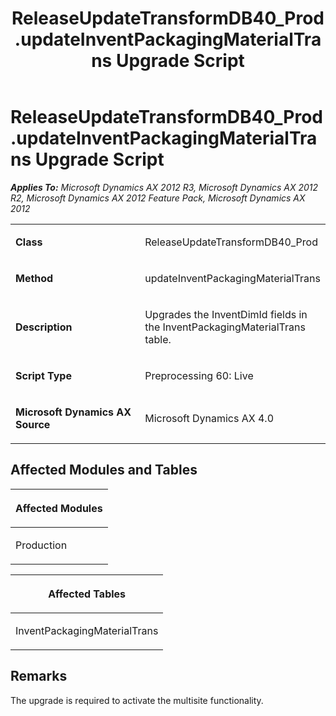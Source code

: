 ﻿---
title: ReleaseUpdateTransformDB40_Prod.updateInventPackagingMaterialTrans Upgrade Script
TOCTitle: ReleaseUpdateTransformDB40_Prod.updateInventPackagingMaterialTrans Upgrade Script
ms:assetid: da835680-40d4-3834-b5c3-a70b8601b4a5
ms:mtpsurl: https://msdn.microsoft.com/en-us/library/JJ737168(v=AX.60)
ms:contentKeyID: 49711611
ms.date: 05/18/2015
mtps_version: v=AX.60
---

# ReleaseUpdateTransformDB40\_Prod.updateInventPackagingMaterialTrans Upgrade Script 


_**Applies To:** Microsoft Dynamics AX 2012 R3, Microsoft Dynamics AX 2012 R2, Microsoft Dynamics AX 2012 Feature Pack, Microsoft Dynamics AX 2012_

<table>
<colgroup>
<col style="width: 50%" />
<col style="width: 50%" />
</colgroup>
<tbody>
<tr class="odd">
<td><p><strong>Class</strong></p></td>
<td><p>ReleaseUpdateTransformDB40_Prod</p></td>
</tr>
<tr class="even">
<td><p><strong>Method</strong></p></td>
<td><p>updateInventPackagingMaterialTrans</p></td>
</tr>
<tr class="odd">
<td><p><strong>Description</strong></p></td>
<td><p>Upgrades the InventDimId fields in the InventPackagingMaterialTrans table.</p></td>
</tr>
<tr class="even">
<td><p><strong>Script Type</strong></p></td>
<td><p>Preprocessing 60: Live</p></td>
</tr>
<tr class="odd">
<td><p><strong>Microsoft Dynamics AX Source</strong></p></td>
<td><p>Microsoft Dynamics AX 4.0</p></td>
</tr>
</tbody>
</table>


## Affected Modules and Tables

<table>
<colgroup>
<col style="width: 100%" />
</colgroup>
<thead>
<tr class="header">
<th><p>Affected Modules</p></th>
</tr>
</thead>
<tbody>
<tr class="odd">
<td><p>Production</p></td>
</tr>
</tbody>
</table>


<table>
<colgroup>
<col style="width: 100%" />
</colgroup>
<thead>
<tr class="header">
<th><p>Affected Tables</p></th>
</tr>
</thead>
<tbody>
<tr class="odd">
<td><p>InventPackagingMaterialTrans</p></td>
</tr>
</tbody>
</table>


## Remarks

The upgrade is required to activate the multisite functionality.

  


